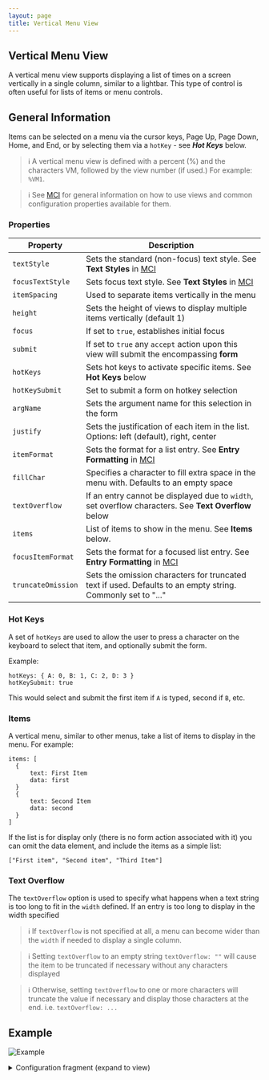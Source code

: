 ```yaml
---
layout: page
title: Vertical Menu View
---
```

## Vertical Menu View
A vertical menu view supports displaying a list of times on a screen vertically in a single column, similar to a lightbar. This type of control is often useful for lists of items or menu controls.

## General Information

Items can be selected on a menu via the cursor keys, Page Up, Page Down, Home, and End, or by selecting them via a `hotKey` - see ***Hot Keys*** below.

> :information_source: A vertical menu view is defined with a percent (%) and the characters VM, followed by the view number (if used.) For example: `%VM1`.

> :information_source: See [MCI](../mci.md) for general information on how to use views and common configuration properties available for them.

### Properties

| Property    | Description  |
|-------------|--------------|
| `textStyle` | Sets the standard (non-focus) text style. See **Text Styles** in [MCI](../mci.md) |
| `focusTextStyle` | Sets focus text style. See **Text Styles** in [MCI](../mci.md)|
| `itemSpacing` | Used to separate items vertically in the menu |
| `height` | Sets the height of views to display multiple items vertically (default 1) |
| `focus` | If set to `true`, establishes initial focus |
| `submit` | If set to `true` any `accept` action upon this view will submit the encompassing **form** |
| `hotKeys` | Sets hot keys to activate specific items. See **Hot Keys** below |
| `hotKeySubmit` | Set to submit a form on hotkey selection |
| `argName` | Sets the argument name for this selection in the form |
| `justify` | Sets the justification of each item in the list. Options: left (default), right, center |
| `itemFormat` | Sets the format for a list entry. See **Entry Formatting** in [MCI](../mci.md) |
| `fillChar` | Specifies a character to fill extra space in the menu with. Defaults to an empty space |
| `textOverflow` | If an entry cannot be displayed due to `width`, set overflow characters. See **Text Overflow** below |
| `items` | List of items to show in the menu. See **Items** below.
| `focusItemFormat` | Sets the format for a focused list entry. See **Entry Formatting** in [MCI](../mci.md) |
| `truncateOmission` | Sets the omission characters for truncated text if used. Defaults to an empty string. Commonly set to "..." |


### Hot Keys

A set of `hotKeys` are used to allow the user to press a character on the keyboard to select that item, and optionally submit the form.

Example:

```
hotKeys: { A: 0, B: 1, C: 2, D: 3 }
hotKeySubmit: true
```
This would select and submit the first item if `A` is typed, second if `B`, etc.

### Items

A vertical menu, similar to other menus, take a list of items to display in the menu. For example:


```
items: [
  {
      text: First Item
      data: first
  }
  {
      text: Second Item
      data: second
  }
]
```

If the list is for display only (there is no form action associated with it) you can omit the data element, and include the items as a simple list:

```
["First item", "Second item", "Third Item"]
```

### Text Overflow

The `textOverflow` option is used to specify what happens when a text string is too long to fit in the `width` defined. If an entry is too long to display in the width specified

> :information_source: If `textOverflow` is not specified at all, a menu can become wider than the `width` if needed to display a single column.

> :information_source: Setting `textOverflow` to an empty string `textOverflow: ""` will cause the item to be truncated if necessary without any characters displayed

> :information_source: Otherwise, setting `textOverflow` to one or more characters will truncate the value if necessary and display those characters at the end. i.e. `textOverflow: ...`

## Example

![Example](../../assets/images/vertical_menu_view_example1.gif "Vertical menu")

<details>
<summary>Configuration fragment (expand to view)</summary>
<div markdown="1">
```
VM1: {
  submit: true
  argName: navSelect
  items: [
    {
      text: login
      data: login
    }
    {
      text: apply
      data: new user
    }
    {
      text: about
      data: about
    }
    {
      text: log off
      data: logoff
    }
  ]
}

```
</div>
</details>
